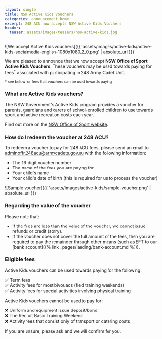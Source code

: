```yaml
---
layout: single
title: NSW Active Kids Vouchers
categories: announcement home
excerpt: 248 ACU now accepts NSW Active Kids Vouchers
header:
  teaser: assets/images/teasers/nsw-active-kids.jpg
---
```


![We accept Active Kids vouchers]({{ 'assets/images/active-kids/active-kids-socialmedia-english-1080x1080_2_0.png' | absolute_url }})

We are pleased to announce that we now accept **NSW Office of Sport Active Kids Vouchers**. These vouchers may be used towards paying for fees<sup>*</sup> associated with participating in 248 Army Cadet Unit.


<small>* see below for fees that vouchers can be used towards paying</small>

### What are Active Kids vouchers?

The NSW Government's Active Kids program provides a voucher for parents, guardians and carers of school-enrolled children to use towards sport and active recreation costs each year.

Find out more on the [NSW Office of Sport website](https://www.sport.nsw.gov.au/active-kids).

### How do I redeem the voucher at 248 ACU?

To redeem a voucher to pay for 248 ACU fees, please send an email to [adminoffr.248acu@armycadets.gov.au](mailto:adminoffr.248acu@armycadets.gov.au) with the following information:

-   The 16-digit voucher number
-   The name of the fees you are paying for
-   Your child's name
-   Your child's date of birth (this is required for us to process the voucher)

![Sample voucher]({{ 'assets/images/active-kids/sample-voucher.png' | absolute_url }})

### Regarding the value of the voucher

Please note that:
-   If the fees are less than the value of the voucher, we cannot issue refunds or credit (sorry).
-   If the voucher does not cover the full amount of the fees, then you are required to pay the remainder through other means (such as EFT to our [bank account]({% link _pages/landing/bank-account.md %})).


### Eligible fees

Active Kids vouchers can be used towards paying for the following: 

✅  Term fees  
✅  Activity fees for most bivouacs (field training weekends)  
✅  Activity fees for special activities involving physical training

Active Kids vouchers cannot be used to pay for:

❌  Uniform and equipment issue deposit/bond  
❌  The Recruit Basic Training Weekend  
❌  Activity fees that consist only of transport or catering costs  

If you are unsure, please ask and we will confirm for you. 
